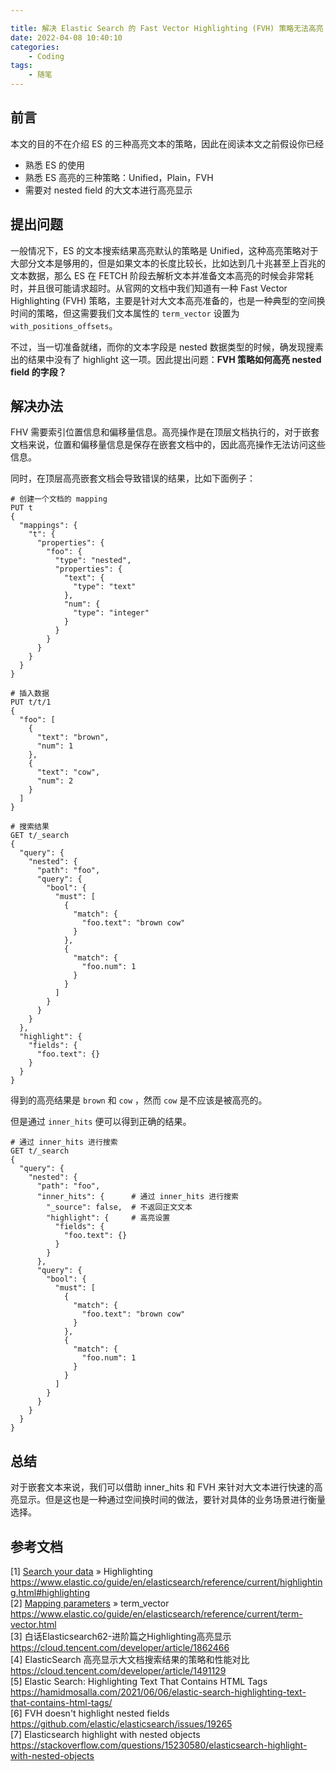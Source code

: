 ```yaml
---

title: 解决 Elastic Search 的 Fast Vector Highlighting (FVH) 策略无法高亮 nested 数据类型
date: 2022-04-08 10:40:10
categories: 
    - Coding
tags:
    - 随笔
---
```


## 前言

本文的目的不在介绍 ES 的三种高亮文本的策略，因此在阅读本文之前假设你已经

- 熟悉 ES 的使用
- 熟悉 ES 高亮的三种策略：Unified，Plain，FVH
- 需要对 nested field 的大文本进行高亮显示

## 提出问题

一般情况下，ES 的文本搜索结果高亮默认的策略是 Unified，这种高亮策略对于大部分文本是够用的，但是如果文本的长度比较长，比如达到几十兆甚至上百兆的文本数据，那么 ES 在 FETCH 阶段去解析文本并准备文本高亮的时候会非常耗时，并且很可能请求超时。从官网的文档中我们知道有一种 Fast Vector Highlighting (FVH) 策略，主要是针对大文本高亮准备的，也是一种典型的空间换时间的策略，但这需要我们文本属性的 `term_vector`  设置为 `with_positions_offsets`。

不过，当一切准备就绪，而你的文本字段是 nested 数据类型的时候，确发现搜素出的结果中没有了 highlight 这一项。因此提出问题：**FVH 策略如何高亮 nested field 的字段？**

## 解决办法

FHV 需要索引位置信息和偏移量信息。高亮操作是在顶层文档执行的，对于嵌套文档来说，位置和偏移量信息是保存在嵌套文档中的，因此高亮操作无法访问这些信息。

同时，在顶层高亮嵌套文档会导致错误的结果，比如下面例子：

```
# 创建一个文档的 mapping
PUT t
{
  "mappings": {
    "t": {
      "properties": {
        "foo": {
          "type": "nested",
          "properties": {
            "text": {
              "type": "text"
            },
            "num": {
              "type": "integer"
            }
          }
        }
      }
    }
  }
}

# 插入数据
PUT t/t/1
{
  "foo": [
    {
      "text": "brown",
      "num": 1
    },
    {
      "text": "cow",
      "num": 2
    }
  ]
}

# 搜索结果
GET t/_search
{
  "query": {
    "nested": {
      "path": "foo",
      "query": {
        "bool": {
          "must": [
            {
              "match": {
                "foo.text": "brown cow"
              }
            },
            {
              "match": {
                "foo.num": 1
              }
            }
          ]
        }
      }
    }
  },
  "highlight": {
    "fields": {
      "foo.text": {}
    }
  }
}
```

得到的高亮结果是 `brown` 和 `cow` ，然而 `cow` 是不应该是被高亮的。

但是通过 `inner_hits` 便可以得到正确的结果。

```
# 通过 inner_hits 进行搜索
GET t/_search
{
  "query": {
    "nested": {
      "path": "foo",
      "inner_hits": {      # 通过 inner_hits 进行搜索
        "_source": false,  # 不返回正文文本
        "highlight": {     # 高亮设置
          "fields": {
            "foo.text": {}
          }
        }
      },
      "query": {
        "bool": {
          "must": [
            {
              "match": {
                "foo.text": "brown cow"
              }
            },
            {
              "match": {
                "foo.num": 1
              }
            }
          ]
        }
      }
    }
  }
}
```

## 总结

对于嵌套文本来说，我们可以借助 inner_hits 和 FVH 来针对大文本进行快速的高亮显示。但是这也是一种通过空间换时间的做法，要针对具体的业务场景进行衡量选择。

## 参考文档

[1] [Search your data](https://www.elastic.co/guide/en/elasticsearch/reference/current/search-your-data.html) » Highlighting https://www.elastic.co/guide/en/elasticsearch/reference/current/highlighting.html#highlighting  
[2] [Mapping parameters](https://www.elastic.co/guide/en/elasticsearch/reference/current/mapping-params.html) » term_vector https://www.elastic.co/guide/en/elasticsearch/reference/current/term-vector.html  
[3] 白话Elasticsearch62-进阶篇之Highlighting高亮显示 https://cloud.tencent.com/developer/article/1862466  
[4] ElasticSearch 高亮显示大文档搜索结果的策略和性能对比 https://cloud.tencent.com/developer/article/1491129  
[5] Elastic Search: Highlighting Text That Contains HTML Tags https://hamidmosalla.com/2021/06/06/elastic-search-highlighting-text-that-contains-html-tags/  
[6] FVH doesn't highlight nested fields https://github.com/elastic/elasticsearch/issues/19265  
[7] Elasticsearch highlight with nested objects https://stackoverflow.com/questions/15230580/elasticsearch-highlight-with-nested-objects
